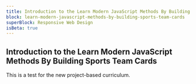 ```yaml
---
title: Introduction to the Learn Modern JavaScript Methods By Building Sports Team Cards
block: learn-modern-javascript-methods-by-building-sports-team-cards
superBlock: Responsive Web Design
isBeta: true
---
```


## Introduction to the Learn Modern JavaScript Methods By Building Sports Team Cards

This is a test for the new project-based curriculum.

